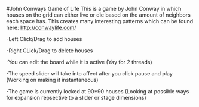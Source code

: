#John Conways Game of Life
This is a game by John Conway in which houses on the grid can either live or die based on the amount of neighbors each space has.
This creates many interesting patterns which can be found here: http://conwaylife.com/


-Left Click/Drag to add houses

-Right CLick/Drag to delete houses

-You can edit the board while it is active (Yay for 2 threads)

-The speed slider will take into affect after you click pause and play (Working on making it instantaneous)

-The game is currently locked at 90*90 houses (Looking at possible ways for expansion repsective to a slider or stage dimensions)
